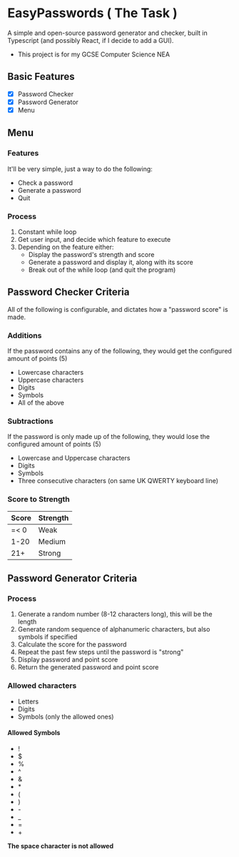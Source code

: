 # EasyPasswords ( The Task )
A simple and open-source password generator and checker, built in Typescript (and possibly React, if I decide to add a GUI).
- This project is for my GCSE Computer Science NEA

## Basic Features
- [x] Password Checker
- [x] Password Generator
- [x] Menu

## Menu

### Features
It'll be very simple, just a way to do the following:
- Check a password
- Generate a password
- Quit

### Process
1. Constant while loop
2. Get user input, and decide which feature to execute
3. Depending on the feature either:
    - Display the password's strength and score
    - Generate a password and display it, along with its score
    - Break out of the while loop (and quit the program)

## Password Checker Criteria
All of the following is configurable, and dictates how a "password score" is made.

### Additions
If the password contains any of the following, they would get the configured amount of points (5)
- Lowercase characters
- Uppercase characters
- Digits
- Symbols
- All of the above

### Subtractions
If the password is only made up of the following, they would lose the configured amount of points (5)
- Lowercase and Uppercase characters
- Digits
- Symbols
- Three consecutive characters (on same UK QWERTY keyboard line)

### Score to Strength
| Score | Strength |
| ----- | -------- |
| =< 0  | Weak     |
| 1-20  | Medium   |
| 21+   | Strong   |

## Password Generator Criteria

### Process
1. Generate a random number (8-12 characters long), this will be the length
2. Generate random sequence of alphanumeric characters, but also symbols if specified
3. Calculate the score for the password
4. Repeat the past few steps until the password is "strong"
5. Display password and point score
6. Return the generated password and point score

### Allowed characters
- Letters
- Digits
- Symbols (only the allowed ones)

#### Allowed Symbols
- !
- $
- %
- ^
- &
- \*
- (
- )
- \-
- _
- =
- \+

**The space character is not allowed**
